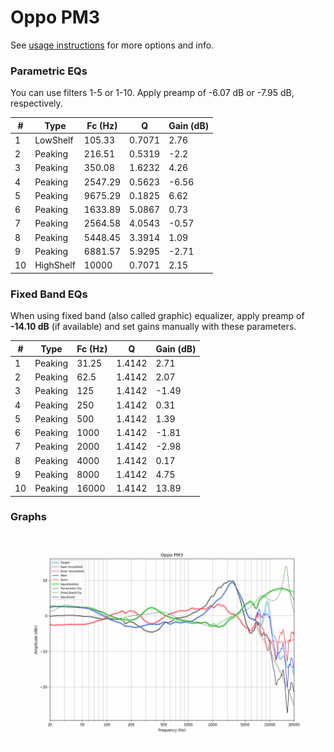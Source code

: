 # Oppo PM3
See [usage instructions](https://github.com/jaakkopasanen/AutoEq#usage) for more options and info.

### Parametric EQs
You can use filters 1-5 or 1-10. Apply preamp of -6.07 dB or -7.95 dB, respectively.

|   # | Type      |   Fc (Hz) |      Q |   Gain (dB) |
|-----|-----------|-----------|--------|-------------|
|   1 | LowShelf  |    105.33 | 0.7071 |        2.76 |
|   2 | Peaking   |    216.51 | 0.5319 |       -2.2  |
|   3 | Peaking   |    350.08 | 1.6232 |        4.26 |
|   4 | Peaking   |   2547.29 | 0.5623 |       -6.56 |
|   5 | Peaking   |   9675.29 | 0.1825 |        6.62 |
|   6 | Peaking   |   1633.89 | 5.0867 |        0.73 |
|   7 | Peaking   |   2564.58 | 4.0543 |       -0.57 |
|   8 | Peaking   |   5448.45 | 3.3914 |        1.09 |
|   9 | Peaking   |   6881.57 | 5.9295 |       -2.71 |
|  10 | HighShelf |  10000    | 0.7071 |        2.15 |

### Fixed Band EQs
When using fixed band (also called graphic) equalizer, apply preamp of **-14.10 dB** (if available) and set gains manually with these parameters.

|   # | Type    |   Fc (Hz) |      Q |   Gain (dB) |
|-----|---------|-----------|--------|-------------|
|   1 | Peaking |     31.25 | 1.4142 |        2.71 |
|   2 | Peaking |     62.5  | 1.4142 |        2.07 |
|   3 | Peaking |    125    | 1.4142 |       -1.49 |
|   4 | Peaking |    250    | 1.4142 |        0.31 |
|   5 | Peaking |    500    | 1.4142 |        1.39 |
|   6 | Peaking |   1000    | 1.4142 |       -1.81 |
|   7 | Peaking |   2000    | 1.4142 |       -2.98 |
|   8 | Peaking |   4000    | 1.4142 |        0.17 |
|   9 | Peaking |   8000    | 1.4142 |        4.75 |
|  10 | Peaking |  16000    | 1.4142 |       13.89 |

### Graphs
![](./Oppo%20PM3.png)
